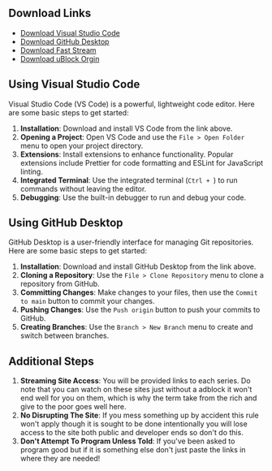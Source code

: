 ## Download Links

- [Download Visual Studio Code](https://code.visualstudio.com/)
- [Download GitHub Desktop](https://desktop.github.com/)
- [Download Fast Stream](https://chromewebstore.google.com/detail/faststream-video-player/kkeakohpadmbldjaiggikmnldlfkdfog)
- [Download uBlock Orgin](https://chromewebstore.google.com/detail/ublock-origin/cjpalhdlnbpafiamejdnhcphjbkeiagm)

## Using Visual Studio Code

Visual Studio Code (VS Code) is a powerful, lightweight code editor. Here are some basic steps to get started:

1. **Installation**: Download and install VS Code from the link above.
2. **Opening a Project**: Open VS Code and use the `File > Open Folder` menu to open your project directory.
3. **Extensions**: Install extensions to enhance functionality. Popular extensions include Prettier for code formatting and ESLint for JavaScript linting.
4. **Integrated Terminal**: Use the integrated terminal (`Ctrl + `) to run commands without leaving the editor.
5. **Debugging**: Use the built-in debugger to run and debug your code.

## Using GitHub Desktop

GitHub Desktop is a user-friendly interface for managing Git repositories. Here are some basic steps to get started:

1. **Installation**: Download and install GitHub Desktop from the link above.
2. **Cloning a Repository**: Use the `File > Clone Repository` menu to clone a repository from GitHub.
3. **Committing Changes**: Make changes to your files, then use the `Commit to main` button to commit your changes.
4. **Pushing Changes**: Use the `Push origin` button to push your commits to GitHub.
5. **Creating Branches**: Use the `Branch > New Branch` menu to create and switch between branches.

## Additional Steps

1. **Streaming Site Access**: You will be provided links to each series. Do note that you can watch on these sites just without a adblock it won't end well for you on them, which is why the term take from the rich and give to the poor goes well here.
2. **No Disrupting The Site**: If you mess something up by accident this rule won't apply though it is sought to be done intentionally you will lose access to the site both public and developer ends so don't do this.
3. **Don't Attempt To Program Unless Told**: If you've been asked to program good but if it is something else don't just paste the links in where they are needed!
